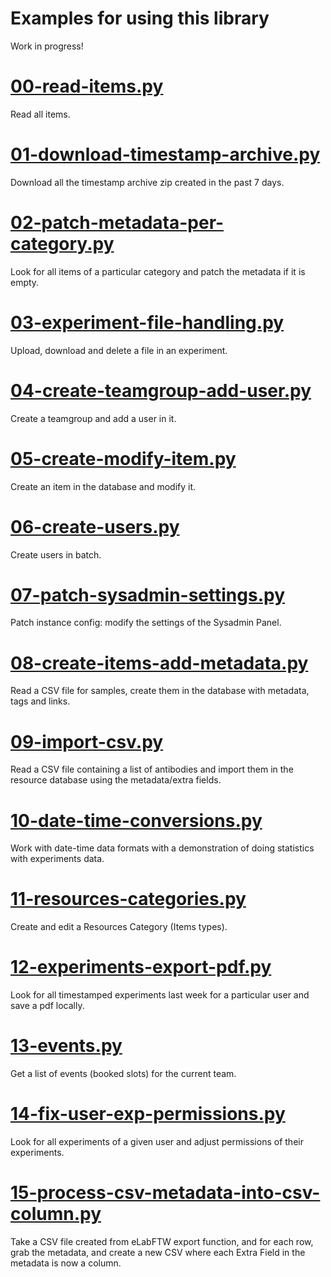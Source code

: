 # Examples for using this library

Work in progress!

# [00-read-items.py](./00-read-items.py)

Read all items.

# [01-download-timestamp-archive.py](./01-download-timestamp-archive.py)

Download all the timestamp archive zip created in the past 7 days.

# [02-patch-metadata-per-category.py](./02-patch-metadata-per-category.py)

Look for all items of a particular category and patch the metadata if it is empty.

# [03-experiment-file-handling.py](./03-experiment-file-handling.py)

Upload, download and delete a file in an experiment.

# [04-create-teamgroup-add-user.py](./04-create-teamgroup-add-user.py)

Create a teamgroup and add a user in it.

# [05-create-modify-item.py](./05-create-modify-item.py)

Create an item in the database and modify it.

# [06-create-users.py](./06-create-users.py)

Create users in batch.

# [07-patch-sysadmin-settings.py](./07-patch-sysadmin-settings.py)

Patch instance config: modify the settings of the Sysadmin Panel.

# [08-create-items-add-metadata.py](./08-create-items-add-metadata.py)

Read a CSV file for samples, create them in the database with metadata, tags and links.

# [09-import-csv.py](./09-import-csv.py)

Read a CSV file containing a list of antibodies and import them in the resource database using the metadata/extra fields.

# [10-date-time-conversions.py](./10-date-time-conversions.py)

Work with date-time data formats with a demonstration of doing statistics with experiments data.

# [11-resources-categories.py](./11-resources-categories.py)

Create and edit a Resources Category (Items types).

# [12-experiments-export-pdf.py](./12-experiments-export-pdf.py)

Look for all timestamped experiments last week for a particular user and save a pdf locally.

# [13-events.py](./13-events.py)

Get a list of events (booked slots) for the current team.

# [14-fix-user-exp-permissions.py](./14-fix-user-exp-permissions.py)

Look for all experiments of a given user and adjust permissions of their experiments.

# [15-process-csv-metadata-into-csv-column.py](./15-process-csv-metadata-into-csv-column.py)

Take a CSV file created from eLabFTW export function, and for each row, grab the metadata, and create a new CSV where each Extra Field in the metadata is now a column.
